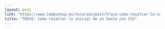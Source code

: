 ```yaml
---
layout: post
link: "https://www.campusmvp.es/recursos/post/truco-como-resaltar-la-inicial-de-un-texto-con-css.aspx"
title: "TRUCO: Cómo resaltar la inicial de un texto con CSS"
---
```

